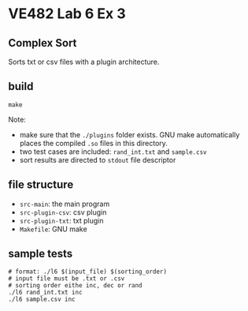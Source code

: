 # VE482 Lab 6 Ex 3

## Complex Sort

Sorts txt or csv files with a plugin architecture.

## build

```
make
```

Note:

- make sure that the `./plugins` folder exists. GNU make automatically places the compiled `.so` files in this directory.
- two test cases are included: `rand_int.txt` and `sample.csv`
- sort results are directed to `stdout` file descriptor

## file structure

- `src-main`: the main program
- `src-plugin-csv`: csv plugin
- `src-plugin-txt`: txt plugin
- `Makefile`: GNU make

## sample tests

```shell
# format: ./l6 $(input_file) $(sorting_order)
# input file must be .txt or .csv
# sorting order eithe inc, dec or rand
./l6 rand_int.txt inc
./l6 sample.csv inc
```

